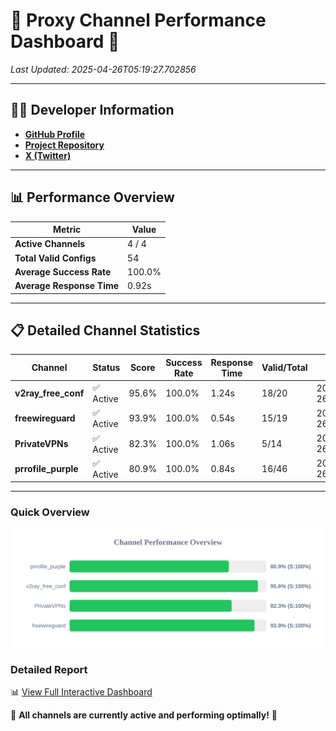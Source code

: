 # 🌟 Proxy Channel Performance Dashboard 🌟

_Last Updated: 2025-04-26T05:19:27.702856_

---

## 👩‍💻 Developer Information

- **[GitHub Profile](https://github.com/4n0nymou3)**  
- **[Project Repository](https://github.com/4n0nymou3/multi-proxy-config-fetcher)**  
- **[X (Twitter)](https://x.com/4n0nymou3)**  

---

## 📊 Performance Overview

| Metric                | Value       |
|-----------------------|-------------|
| **Active Channels**   | 4 / 4       |
| **Total Valid Configs** | 54          |
| **Average Success Rate** | 100.0%      |
| **Average Response Time** | 0.92s       |

---

## 📋 Detailed Channel Statistics

| Channel          | Status     | Score  | Success Rate | Response Time | Valid/Total | Last Success               |
|------------------|------------|--------|--------------|---------------|-------------|----------------------------|
| **v2ray_free_conf**  | ✅ Active  | 95.6%  | 100.0% | 1.24s         | 18/20       | 2025-04-26T05:19:26.031756 |
| **freewireguard**  | ✅ Active  | 93.9%  | 100.0% | 0.54s         | 15/19       | 2025-04-26T05:19:27.701152 |
| **PrivateVPNs**  | ✅ Active  | 82.3%  | 100.0% | 1.06s         | 5/14       | 2025-04-26T05:19:27.132628 |
| **prrofile_purple**  | ✅ Active  | 80.9%  | 100.0% | 0.84s         | 16/46       | 2025-04-26T05:19:24.643595 |

---

### Quick Overview
<div align="center">
  <a href="https://raw.githubusercontent.com/nullluser/NullRepo/refs/heads/main/assets/channel_stats_chart.svg">
    <img src="https://raw.githubusercontent.com/nullluser/NullRepo/refs/heads/main/assets/channel_stats_chart.svg" alt="Source Performance Statistics" width="800">
  </a>
</div>

### Detailed Report
📊 [View Full Interactive Dashboard](https://htmlpreview.github.io/?https://github.com/nullluser/NullRepo/blob/main/assets/performance_report.html)

🎉 **All channels are currently active and performing optimally!** 🎉
